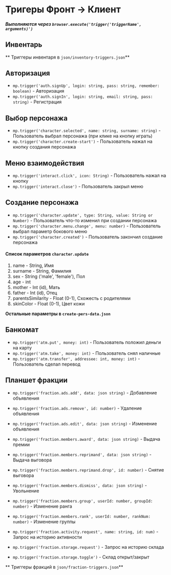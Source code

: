 # Тригеры **Фронт -> Клиент**

##### Выполняются через `browser.execute('trigger('triggerName', arguments)')`

## Инвентарь

** Триггеры инвентаря в `json/inventory-triggers.json`**

## Авторизация

- `mp.trigger('auth.signUp', login: string, pass: string, remember: boolean)` - Авторизация
- `mp.trigger('auth.signIn', login: string, email: string, pass: string)` - Регистрация

## Выбор персонажа

- `mp.trigger('character.selected', name: string, surname: string)` - Пользователь выбрал персонажа (при клике на кнопку играть)
- `mp.trigger('character.create-start')` - Пользователь нажал на кнопку создания персонажа

## Меню взаимодействия

- `mp.trigger('interact.click', icon: String)` - Пользователь нажал на кнопку
- `mp.trigger('interact.close')` - Пользователь закрыл меню

## Создание персонажа

- `mp.trigger('character.update', type: String, value: String or Number)` - Пользователь что-то изменил при создании персонажа
- `mp.trigger('character.menu.change', menu: number)` - Пользователь выбрал параметр бокового меню
- `mp.trigger('character.created')` - Пользователь закончил создание персонажа

#### Список параметров `character.update`

1. name - String, Имя
2. surname - String, Фамилия
3. sex - String ('male', 'female'), Пол
4. age - int
5. mother - Int (id), Мать
6. father - Int (id), Отец
7. parentsSimilarity - Float (0-1), Схожесть с родителями
8. skinColor - Float (0-1), Цвет кожи

**Остальные параметры в `create-pers-data.json`**

## Банкомат

- `mp.trigger('atm.put', money: int)` - Пользователь положил деньги на карту
- `mp.trigger('atm.take', money: int)` - Пользователь снял наличные
- `mp.trigger('atm.transfer', addressee: int, money: int)` - Пользователь сделал перевод

## Планшет фракции

- `mp.trigger('fraction.ads.add', data: json string)` - Добавление объявления
- `mp.trigger('fraction.ads.remove', id: number)` - Удаление объявления
- `mp.trigger('fraction.ads.edit', data: json string)` - Изменение объявления

- `mp.trigger('fraction.members.award', data: json string)` - Выдача премии
- `mp.trigger('fraction.members.reprimand', data: json string)` - Выдача выговора
- `mp.trigger('fraction.members.reprimand.drop', id: number)` - Снятие выговора
- `mp.trigger('fraction.members.dismiss', data: json string)` - Увольнение

- `mp.trigger('fraction.members.group', userId: number, groupId: number)` - Изменение ранга
- `mp.trigger('fraction.members.rank', userId: number, rankNum: number)` - Изменение группы

- `mp.trigger('fraction.activity.request', name: string, id: num)` - Запрос на историю активности

- `mp.trigger('fraction.storage.request')` - Запрос на историю склада
- `mp.trigger('fraction.storage.toggle')` - Склад открыт/закрыт

** Триггеры фракций в `json/fraction-triggers.json`**
